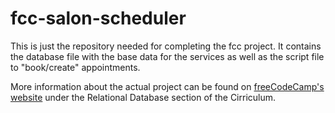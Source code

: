 # fcc-salon-scheduler
This is just the repository needed for completing the fcc project. It contains the database file with the base data for the services as well as the script file to "book/create" appointments.

More information about the actual project can be found on [freeCodeCamp's website](https://www.freecodecamp.org) under the Relational Database section of the Cirriculum.
